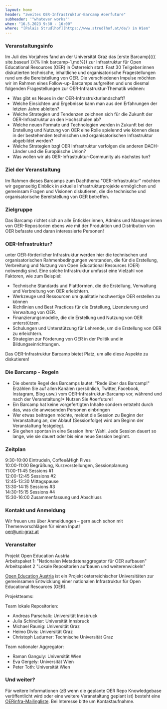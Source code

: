 ```yaml
---
layout: home
header: "zweites OER-Infrastruktur-Barcamp #oerfuture"
subheader: '"whatever works"'
when: "16.5.2023 9:30 - 16:00"
where: "[Palais Strudlhof](https://www.strudlhof.at/de/) in Wien"
---
```


### Veranstaltungsinfo
Im Juli des Vorjahres fand an der Universität Graz das [erste Barcamp]({{ site.baseurl }}{% link barcamp-1.md%}) zur Infrastruktur für Open Educational Resources (OER) in Österreich statt. Fast 30 Teilgeber:innen diskutierten technische, inhaltliche und organisatorische Fragestellungen rund um die Bereitstellung von OER. Die verschiedenen Impulse möchten wir im Rahmen eines Follow-up-Barcamps aufgreifen und uns diesmal folgenden Fragestellungen zur OER-Infrastruktur-Thematik widmen:

* Was gibt es Neues in der OER-Infrastrukturlandschaft?
* Welche Einsichten und Ergebnisse kann man aus den Erfahrungen der letzten Jahre ableiten?
* Welche Strategien und Tendenzen zeichnen sich für die Zukunft der OER-Infrastruktur an den Hochschulen ab?
* Welche neuen Formate und Technologien werden in Zukunft bei der Erstellung und Nutzung von OER eine Rolle spielennd wie können diese in der bestehenden technischen und organisatorischen Infrastruktur abgebildet werden?  
* Welche Strategien bzgl OER Infrastruktur verfolgen die anderen DACH-Länder und die Europäische Union?
* Was wollen wir als OER-Infrastruktur-Community als nächstes tun?

### Ziel der Veranstaltung
Im Rahmen dieses Barcamps zum Dachthema "OER-Infrastruktur" möchten wir gegenseitig Einblick in aktuelle Infrastrukturprojekte ermöglichen und gemeinsam Fragen und Visionen diskutieren, die die technische und organisatorische Bereitstellung von OER betreffen. 

### Zielgruppe
Das Barcamp richtet sich an alle Entickler:innen, Admins und Manager:innen von OER-Repositorien ebens wie mit der Produktion und Distribution von OER befasste und daran interessierte Personen!

### OER-Infrastruktur? 
unter OER-förderlicher Infrastruktur werden hier die technischen und organisatorischen Rahmenbedingungen verstanden, die für die Erstellung, Verbreitung und Nutzung von Open Educational Resources (OER) notwendig sind. Eine solche Infrastruktur umfasst eine Vielzahl von Faktoren, wie zum Beispiel:

* Technische Standards und Plattformen, die die Erstellung, Verwaltung und Verbreitung von OER erleichtern.
* Werkzeuge und Ressourcen um qualitativ hochwertige OER erstellen zu können
* Richtlinien und Best Practices für die Erstellung, Lizenzierung und Verwaltung von OER.
* Finanzierungsmodelle, die die Erstellung und Nutzung von OER unterstützen.
* Schulungen und Unterstützung für Lehrende, um die Erstellung von OER zu erleichtern.
* Strategien zur Förderung von OER in der Politik und in Bildungseinrichtungen.

Das OER-Infrastruktur Barcamp bietet Platz, um alle diese Aspekte zu diskutieren! 

### Die Barcamp - Regeln
* Die oberste Regel des Barcamps lautet: "Rede über das Barcamp!" Erzählen Sie auf allen Kanälen (persönlich, Twitter, Facebook, Instagram, Blog usw.) vom OER-Infrastruktur-Barcamp vor, während und nach der Veranstaltung!* Nutzen Sie #oerfuture!
* Ein Barcamp hat keine vorgefertigten Inhalte sondern entsteht durch das, was die anwesenden Personen einbringen
* Wer etwas beitragen möchte, meldet die Session zu Beginn der Veranstaltung an, der Ablauf (Sessionfolge) wird am Beginn der Veranstaltung festgelegt.
* Sie gehen spontan in eine Session Ihrer Wahl. Jede Session dauert so lange, wie sie dauert oder bis eine neue Session beginnt.   

### Zeitplan

9:30-10:00 Eintrudeln, Coffee&High Fives<br>
10:00-11:00 Begrüßung, Kurzvorstellungen, Sessionplanung<br>
11:00-11:45 Sessions #1<br>
12:00-12:45 Sessions #2<br>
12:45-13:30 Mittagspause<br>
13:30-14:15 Sessions #3<br>
14:30-15:15 Sessions #4<br>
15:30-16:00 Zusammenfassung und Abschluss<br>

### Kontakt und Anmeldung
Wir freuen uns über Anmeldungen – gern auch schon mit Themenvorschlägen für einen Input!   
[oer@uni-graz.at](mailto:oer@uni-graz.at)

### Veranstalter

Projekt Open Education Austria     
Arbeitspaket 1: "Nationalen Metadatenaggregator für OER aufbauen" 
Arbeitspaket 2 "Lokale Repositorien aufbauen und weiterenwickeln" 


[Open Education Austria](https://www.openeducation.at/)  ist ein Projekt österreichischer Universitäten zur gemeinsamen Entwicklung einer nationalen Infrastruktur für Open Educational Resources (OER).  

  
Projektteams:

Team lokale Repositorien: 
* Andreas Parschalk: Universität Innsbruck
* Julia Schindler: Universität Innsbruck
* Michael Raunig: Universität Graz
* Heimo Divis: Universität Graz
* Christoph Ladurner: Technische Universität Graz

Team nationaler Aggregator: 
* Raman Ganguly: Universität Wien
* Eva Gergely: Universität Wien
* Peter Toth: Universität Wien

### Und weiter?  
Für weitere Informationen (zB wenn die geplante OER Repo Knowledgebase veröffentlicht wird oder eine weitere Veranstaltung geplant ist) besteht eine [OERinfra-Mailingliste](mailto:oer@uibk.ac.at). Bei Interesse bitte um Kontaktaufnahme. 
